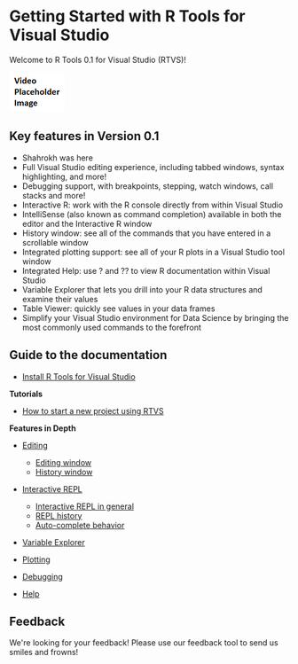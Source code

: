 ﻿---
layout: default
---
# Getting Started with R Tools for Visual Studio

Welcome to R Tools 0.1 for Visual Studio (RTVS)!
 
[![R Tools for Visual Studio](./media/video-placeholder-image.png)](https://channel9.msdn.com/events/Visual-Studio/?TBD?)

## Key features in Version 0.1

* Shahrokh was here
* Full Visual Studio editing experience, including tabbed windows, syntax highlighting, and more!
* Debugging support, with breakpoints, stepping, watch windows, call stacks and more!
* Interactive R: work with the R console directly from within Visual Studio
* IntelliSense (also known as command completion) available in both the editor and the Interactive R window
* History window: see all of the commands that you have entered in a scrollable window
* Integrated plotting support: see all of your R plots in a Visual Studio tool window
* Integrated Help: use ? and ?? to view R documentation within Visual Studio
* Variable Explorer that lets you drill into your R data structures and examine their values
* Table Viewer: quickly see values in your data frames
* Simplify your Visual Studio environment for Data Science by bringing the most commonly used commands to the forefront

## Guide to the documentation

* [Install R Tools for Visual Studio](installation.html)

**Tutorials**

* [How to start a new project using RTVS](start-project.html)

**Features in Depth**

* [Editing](editing.html)
	* [Editing window](editing.html#editing-window)
	* [History window](editing.html#history-window)
* [Interactive REPL](interactive-repl.html)
	* [Interactive REPL in general](interactive-repl.html#repl-general)
	* [REPL history](interactive-repl.html#repl-history)
	* [Auto-complete behavior](interactive-repl.html#auto-complete)

* [Variable Explorer](variable-explorer.html)
* [Plotting](plotting.html)
* [Debugging](debugging.html)
* [Help](help.html)


## Feedback
We're looking for your feedback! Please use our feedback tool to send us smiles and frowns!
